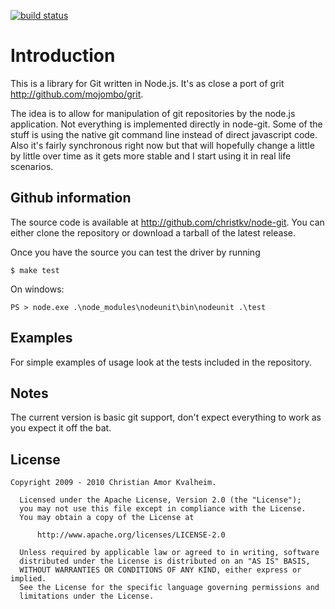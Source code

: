 [![build status](https://secure.travis-ci.org/christkv/node-git.png)](http://travis-ci.org/christkv/node-git)

# Introduction

This is a library for Git written in Node.js. It's as close a port of grit http://github.com/mojombo/grit.

The idea is to allow for manipulation of git repositories by the node.js application. Not everything is
implemented directly in node-git. Some of the stuff is using the native git command line instead of
direct javascript code. Also it's fairly synchronous right now but that will hopefully change a little
by little over time as it gets more stable and I start using it in real life scenarios.

## Github information

The source code is available at http://github.com/christkv/node-git.
You can either clone the repository or download a tarball of the latest release.

Once you have the source you can test the driver by running

	$ make test

On windows:

	PS > node.exe .\node_modules\nodeunit\bin\nodeunit .\test
	
## Examples

For simple examples of usage look at the tests included in the repository.

## Notes

The current version is basic git support, don't expect everything to work as you expect it
off the bat.

## License

	Copyright 2009 - 2010 Christian Amor Kvalheim.

	  Licensed under the Apache License, Version 2.0 (the "License");
	  you may not use this file except in compliance with the License.
	  You may obtain a copy of the License at

	      http://www.apache.org/licenses/LICENSE-2.0

	  Unless required by applicable law or agreed to in writing, software
	  distributed under the License is distributed on an "AS IS" BASIS,
	  WITHOUT WARRANTIES OR CONDITIONS OF ANY KIND, either express or implied.
	  See the License for the specific language governing permissions and
	  limitations under the License.
